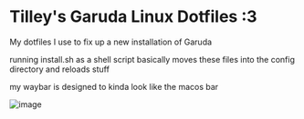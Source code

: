 # Tilley's Garuda Linux Dotfiles :3

My dotfiles I use to fix up a new installation of Garuda 

running install.sh as a shell script basically moves these files into the config directory and reloads stuff

my waybar is designed to kinda look like the macos bar

![image](https://github.com/user-attachments/assets/96966295-f482-4fa1-8905-7811ab2551e4)
